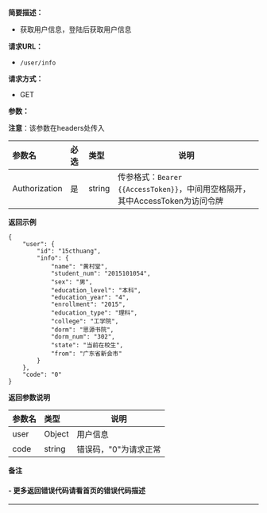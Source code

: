 
    
**简要描述：** 

- 获取用户信息，登陆后获取用户信息

**请求URL：** 
- `/user/info`
  
**请求方式：**
- GET

**参数：** 

**注意**：该参数在headers处传入

|参数名|必选|类型|说明|
|:----    |:---|:----- |-----   |
|Authorization  |是  |string |传参格式：`Bearer {{AccessToken}}`，中间用空格隔开，其中AccessToken为访问令牌   |


 **返回示例**

``` 
{
    "user": {
        "id": "15cthuang",
        "info": {
            "name": "黄村堂",
            "student_num": "2015101054",
            "sex": "男",
            "education_level": "本科",
            "education_year": "4",
            "enrollment": "2015",
            "education_type": "理科",
            "college": "工学院",
            "dorm": "思源书院",
            "dorm_num": "302",
            "state": "当前在校生",
            "from": "广东省新会市"
        }
    },
    "code": "0"
}
```

 **返回参数说明** 

|参数名|类型|说明|
|:-----  |:-----|-----                           |
|user |Object   |用户信息 |
|code |string   |错误码，"0"为请求正常 |

 **备注** 

#### - 更多返回错误代码请看首页的错误代码描述

------------

